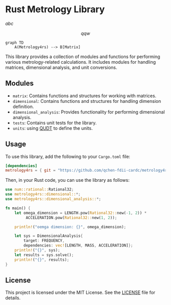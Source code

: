 
# Rust Metrology Library

$abc$

$$
qqw
$$

```mermaid
graph TD
    A(Metrology4rs) --> B[Matrix]
```

This library provides a collection of modules and functions for performing various metrology-related calculations.
It includes modules for handling matrices, dimensional analysis, and unit conversions.

## Modules

- `matrix`: Contains functions and structures for working with matrices.
- `dimensional`: Contains functions and structures for handling dimension definition.
- `dimensional_analysis`: Provides functionality for performing dimensional analysis.   
- `tests`: Contains unit tests for the library.
- `units`: using [QUDT](<http://www.qudt.org/>) to define the units.

## Usage

To use this library, add the following to your `Cargo.toml` file:

```toml
[dependencies]
metrology4rs = { git = "https://github.com/qchen-fdii-cardc/metrology4rs", version = "0.1.0" }
```

Then, in your Rust code, you can use the library as follows:

```rust
use num::rational::Rational32;
use metrology4rs::dimensional::*;
use metrology4rs::dimensional_analysis::*;

fn main() {
    let omega_dimension = LENGTH.pow(Rational32::new(-1, 2)) * 
         ACCELERATION.pow(Rational32::new(1, 2));

    println!("oemga dimension: {}", omega_dimension);

    let sys = DimensionalAnalysis{
        target: FREQUENCY, 
        dependencies: vec![LENGTH, MASS, ACCELERATION]};
    println!("{}", sys);
    let results = sys.solve();
    println!("{}", results);
}
```

## License

This project is licensed under the MIT License. See the [LICENSE](./LICENSE) file for details.